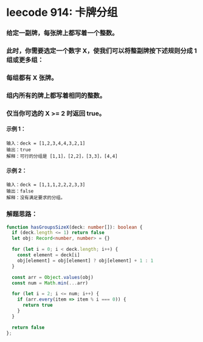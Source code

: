 # leecode 914: 卡牌分组

### 给定一副牌，每张牌上都写着一个整数。

### 此时，你需要选定一个数字 X，使我们可以将整副牌按下述规则分成 1 组或更多组：

### 每组都有 X 张牌。
### 组内所有的牌上都写着相同的整数。
### 仅当你可选的 X >= 2 时返回 true。

#### 示例 1：
```
输入：deck = [1,2,3,4,4,3,2,1]
输出：true
解释：可行的分组是 [1,1]，[2,2]，[3,3]，[4,4]
```
#### 示例 2：
```
输入：deck = [1,1,1,2,2,2,3,3]
输出：false
解释：没有满足要求的分组。
```

### 解题思路：
```ts
function hasGroupsSizeX(deck: number[]): boolean {
  if (deck.length <= 1) return false
  let obj: Record<number, number> = {}

  for (let i = 0; i < deck.length; i++) {
    const element = deck[i]
    obj[element] = obj[element] ? obj[element] + 1 : 1
  }

  const arr = Object.values(obj)
  const num = Math.min(...arr)

  for (let i = 2; i <= num; i++) {
    if (arr.every(item => item % i === 0)) {
      return true
    }
  }

  return false
};
```